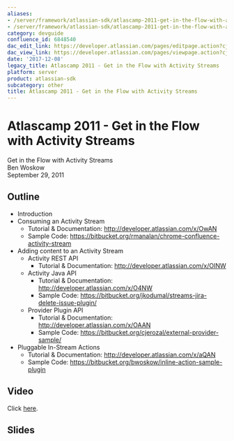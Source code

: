 ```yaml
---
aliases:
- /server/framework/atlassian-sdk/atlascamp-2011-get-in-the-flow-with-activity-streams-6848540.html
- /server/framework/atlassian-sdk/atlascamp-2011-get-in-the-flow-with-activity-streams-6848540.md
category: devguide
confluence_id: 6848540
dac_edit_link: https://developer.atlassian.com/pages/editpage.action?cjm=wozere&pageId=6848540
dac_view_link: https://developer.atlassian.com/pages/viewpage.action?cjm=wozere&pageId=6848540
date: '2017-12-08'
legacy_title: Atlascamp 2011 - Get in the Flow with Activity Streams
platform: server
product: atlassian-sdk
subcategory: other
title: Atlascamp 2011 - Get in the Flow with Activity Streams
---
```

# Atlascamp 2011 - Get in the Flow with Activity Streams

Get in the Flow with Activity Streams  
Ben Woskow  
September 29, 2011

## Outline

-   Introduction
-   Consuming an Activity Stream
    -   Tutorial & Documentation: <a href="http://developer.atlassian.com/x/OwAN" class="uri external-link">http://developer.atlassian.com/x/OwAN</a>
    -   Sample Code: <a href="https://bitbucket.org/rmanalan/chrome-confluence-activity-stream" class="uri external-link">https://bitbucket.org/rmanalan/chrome-confluence-activity-stream</a>
-   Adding content to an Activity Stream
    -   Activity REST API
        -   Tutorial & Documentation: <a href="http://developer.atlassian.com/x/OINW" class="uri external-link">http://developer.atlassian.com/x/OINW</a>
    -   Activity Java API
        -   Tutorial & Documentation: <a href="http://developer.atlassian.com/x/O4NW" class="uri external-link">http://developer.atlassian.com/x/O4NW</a>
        -   Sample Code: <a href="https://bitbucket.org/jkodumal/streams-jira-delete-issue-plugin/" class="uri external-link">https://bitbucket.org/jkodumal/streams-jira-delete-issue-plugin/</a>
    -   Provider Plugin API
        -   Tutorial & Documentation: <a href="http://developer.atlassian.com/x/OAAN" class="uri external-link">http://developer.atlassian.com/x/OAAN</a>
        -   Sample Code: <a href="https://bitbucket.org/cjerozal/external-provider-sample/" class="uri external-link">https://bitbucket.org/cjerozal/external-provider-sample/</a>
-   Pluggable In-Stream Actions
    -   Tutorial & Documentation: <a href="http://developer.atlassian.com/x/aQAN" class="uri external-link">http://developer.atlassian.com/x/aQAN</a>
    -   Sample Code: <a href="https://bitbucket.org/bwoskow/inline-action-sample-plugin" class="uri external-link">https://bitbucket.org/bwoskow/inline-action-sample-plugin</a>

## Video

Click <a href="http://www.atlassian.com/en/company/about/events/atlascamp/2011/day2/get-in-the-flow-with-atlassian-streams" class="external-link">here</a>.

## Slides
